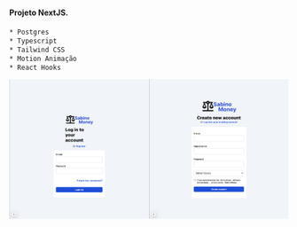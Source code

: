 #### Projeto NextJS.
    * Postgres
    * Typescript
    * Tailwind CSS
    * Motion Animação
    * React Hooks


<img src="./screens/page1.png" alt="">